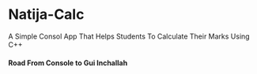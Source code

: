 # Natija-Calc
A Simple Consol App That Helps Students To Calculate Their Marks
Using C++
#### Road From Console to Gui Inchallah
